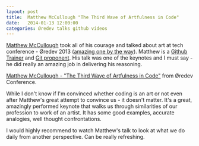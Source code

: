 ```yaml
---
layout: post
title: 	Matthew McCullough "The Third Wave of Artfulness in Code"
date: 	2014-01-13 12:00:00
categories: Øredev talks github videos
---
```

[Matthew McCullough](https://twitter.com/matthewmccull) took all of his courage and talked about art at tech conference - Øredev 2013 ([amazing one by the way](http://blog.mihcall.com/2013/11/oredev-2013-inspirational-conference.html)). Matthew is a [Github Trainer](http://matthewjmccullough.com/) and [Git proponent](http://shop.oreilly.com/product/0636920022862.do). His talk was one of the keynotes and I must say - he did really an amazing job in delivering his reasoning.

[Matthew McCullough - "The Third Wave of Artfulness in Code"](http://vimeo.com/78855714) from Øredev Conference.

While I don't know if I'm convinced whether coding is an art or not even after Matthew's great attempt to convince us - it doesn't matter. It's a great, amazingly performed keynote that walks us through similarities of our profession to work of an artist. It has some good examples, accurate analogies, well thought confrontations. 

I would highly recommend to watch Matthew's talk to look at what we do daily from another perspective. Can be really refreshing.

